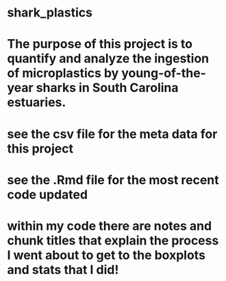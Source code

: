 # shark_plastics

# The purpose of this project is to quantify and analyze the ingestion of microplastics by young-of-the-year sharks in South Carolina estuaries. 

# see the csv file for the meta data for this project

# see the .Rmd file for the most recent code updated

# within my code there are notes and chunk titles that explain the process I went about to get to the boxplots and stats that I did! 
